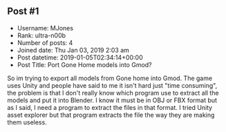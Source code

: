 ## Post #1
- Username: MJones
- Rank: ultra-n00b
- Number of posts: 4
- Joined date: Thu Jan 03, 2019 2:03 am
- Post datetime: 2019-01-05T02:34:14+00:00
- Post Title: Port Gone Home models into Gmod?

So im trying to export all models from Gone home into Gmod. The game uses Unity and people have said to me it isn't hard just "time consuming", the problem is that I don't really know which program use to extract all the models and put it into Blender. I know it must be in OBJ or FBX format but as I said, I need a program to extract the files in that format. I tried Unity asset explorer but that program extracts the file the way they are making them useless.
